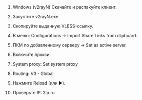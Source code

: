 1. Windows (v2rayN)
Скачайте и распакуйте клиент.

2. Запустите v2rayN.exe.

3. Скопируйте выданную VLESS-ссылку.

4. В меню: Configurations → Import Share Links from clipboard.

5. ПКМ по добавленному серверу → Set as active server.

6. Включите прокси:

7. System proxy: Set system proxy

8. Routing: V3 - Global

9. Нажмите Reload (или ▶️).

10. Проверьте IP: 2ip.ru
